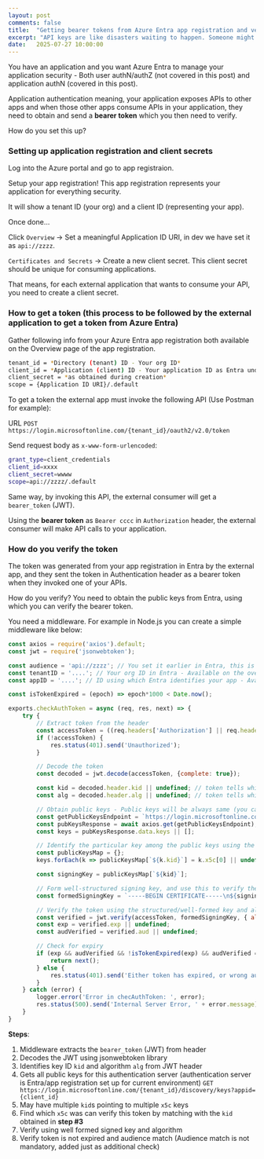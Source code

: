 ```yaml
---
layout: post
comments: false
title:  "Getting bearer tokens from Azure Entra app registration and verifying them"
excerpt: "API keys are like disasters waiting to happen. Someone might share it on email, chat or write it down, meaning the key may get compromised. Then, you end up with a big bill because of a compromised key."
date:   2025-07-27 10:00:00
---
```


You have an application and you want Azure Entra to manage your application security - Both user authN/authZ (not covered in this post) and application authN (covered in this post).

Application authentication meaning, your application exposes APIs to other apps and when those other apps consume APIs in your application, they need to obtain and send a **bearer token** which you then need to verify.

How do you set this up?

### Setting up application registration and client secrets

Log into the Azure portal and go to app registraion.

Setup your app registration! This app registration represents your application for everything security. 

It will show a tenant ID (your org) and a client ID (representing your app).

Once done...

Click `Overview` → Set a meaningful Application ID URI, in dev we have set it as `api://zzzz`.

`Certificates and Secrets` → Create a new client secret. This client secret should be unique for consuming applications.

That means, for each external application that wants to consume your API, you need to create a client secret.

### How to get a token (this process to be followed by the external application to get a token from Azure Entra)

Gather following info from your Azure Entra app registration both available on the Overview page of the app registration. 

```bash
tenant_id = *Directory (tenant) ID - Your org ID* 
client_id = *Application (client) ID - Your application ID as Entra understands it*
client_secret = *as obtained during creation*
scope = {Application ID URI}/.default
```

To get a token the external app must invoke the following API (Use Postman for example):

URL `POST https://login.microsoftonline.com/{tenant_id}/oauth2/v2.0/token` 

Send request body as `x-www-form-urlencoded`:

```bash
grant_type=client_credentials
client_id=xxxx
client_secret=wwww
scope=api://zzzz/.default
```

Same way, by invoking this API, the external consumer will get a `bearer_token` (JWT).

Using the **bearer token** as `Bearer cccc` in `Authorization` header, the external consumer will make API calls to your application.

### How do you verify the token

The token was generated from your app registration in Entra by the external app, and they sent the token in Authentication header as a bearer token when they invoked one of your APIs.

How do you verify? You need to obtain the public keys from Entra, using which you can verify the bearer token.

You need a middleware. For example in Node.js you can create a simple middleware like below:

```javascript
const axios = require('axios').default;
const jwt = require('jsonwebtoken');

const audience = 'api://zzzz'; // You set it earlier in Entra, this is the Application ID URI only
const tenantID = '....'; // Your org ID in Entra - Available on the overview page in app reg
const appID = '....'; // ID using which Entra identifies your app - Available on the overview page in app reg

const isTokenExpired = (epoch) => epoch*1000 < Date.now();

exports.checkAuthToken = async (req, res, next) => {
    try {
        // Extract token from the header
        const accessToken = ((req.headers['Authorization'] || req.headers['authorization']))?.split('Bearer ')[1];
        if (!accessToken) {
            res.status(401).send('Unauthorized');
        }

        // Decode the token
        const decoded = jwt.decode(accessToken, {complete: true});

        const kid = decoded.header.kid || undefined; // token tells which key-ID was used to sign it
        const alg = decoded.header.alg || undefined; // token tells which algorithm was used to sign it

        // Obtain public keys - Public keys will be always same (you can cache it also) - Will retrieve multiple keys
        const getPublicKeysEndpoint = `https://login.microsoftonline.com/${tenantID}/discovery/keys?appid=${appID}`;
        const pubKeysResponse = await axios.get(getPublicKeysEndpoint);
        const keys = pubKeysResponse.data.keys || [];

        // Identify the particular key among the public keys using the key-ID that you identified in the bearer token
        const publicKeysMap = {};
        keys.forEach(k => publicKeysMap[`${k.kid}`] = k.x5c[0] || undefined);

        const signingKey = publicKeysMap[`${kid}`];

        // Form well-structured signing key, and use this to verify the bearer token
        const formedSigningKey = `-----BEGIN CERTIFICATE-----\n${signingKey}\n-----END CERTIFICATE-----`;

        // Verify the token using the structured/well-formed key and algorithm
        const verified = jwt.verify(accessToken, formedSigningKey, { algorithms: [alg] })
        const exp = verified.exp || undefined;
        const audVerified = verified.aud || undefined;

        // Check for expiry
        if (exp && audVerified && !isTokenExpired(exp) && audVerified === audience) {
            return next();
        } else {
            res.status(401).send('Either token has expired, or wrong audience');
        }
    } catch (error) {
        logger.error('Error in checAuthToken: ', error);
        res.status(500).send('Internal Server Error, ' + error.message);
    }
}
```

**Steps**:

1. Middleware extracts the `bearer_token` (JWT) from header
2. Decodes the JWT using jsonwebtoken library
3. Identifies key ID `kid` and algorithm `alg` from JWT header
4. Gets all public keys for this authentication server (authentication server is Entra/app registration set up for current environment)
`GET https://login.microsoftonline.com/{tenant_id}/discovery/keys?appid={client_id}`
5. May have multiple `kid`s pointing to multiple `x5c` keys
6. Find which `x5c` was can verify this token by matching with the `kid` obtained in **step #3**
7. Verify using well formed signed key and algorithm
8. Verify token is not expired and audience match (Audience match is not mandatory, added just as additional check)

